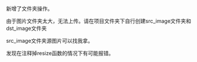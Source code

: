 新增了文件夹操作。

由于图片文件夹太大，无法上传。请在项目文件夹下自行创建src_image文件夹和dst_image文件夹

src_image文件夹源图片可以找我拿。

发现在注释掉resize函数的情况下有可能报错。
